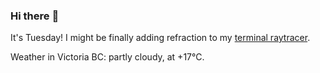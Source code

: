 ### Hi there :wave:

It's Tuesday! I might be finally adding refraction to my [terminal raytracer](https://github.com/bewuethr/bash-raytracer).

Weather in Victoria BC: partly cloudy, at +17°C.
